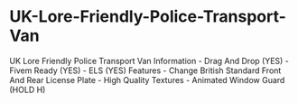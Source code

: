 # UK-Lore-Friendly-Police-Transport-Van
UK Lore Friendly Police Transport Van  Information - Drag And Drop (YES) - Fivem Ready (YES) - ELS (YES)  Features - Change British Standard Front And Rear License Plate - High Quality Textures - Animated Window Guard (HOLD H)
